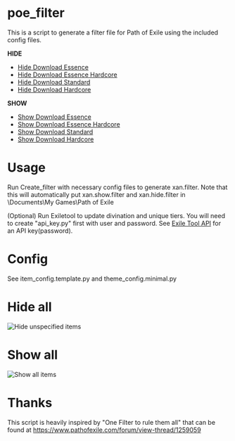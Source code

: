 # poe_filter

This is a script to generate a filter file for Path of Exile using the included config files.

**HIDE**
* [Hide Download Essence](xan.essence.hide.filter?raw=true)
* [Hide Download Essence Hardcore](xan.essencehc.hide.filter?raw=true)
* [Hide Download Standard](xan.standard.hide.filter?raw=true)
* [Hide Download Hardcore](xan.hardcore.hide.filter?raw=true)

**SHOW**
* [Show Download Essence](xan.essence.show.filter?raw=true)
* [Show Download Essence Hardcore](xan.essencehc.show.filter?raw=true)
* [Show Download Standard](xan.standard.show.filter?raw=true)
* [Show Download Hardcore](xan.hardcore.show.filter?raw=true)

Usage
=====
Run Create_filter with necessary config files to generate xan.filter.  Note that this will automatically put xan.show.filter and xan.hide.filter in <relative path>\Documents\My Games\Path of Exile

(Optional) Run Exiletool to update divination and unique tiers.  You will need to create "api_key.py" first with user and password.  See [Exile Tool API](http://api.exiletools.com/info/) for an API key(password).

Config
======
See item_config.template.py and theme_config.minimal.py

Hide all
========
![Hide unspecified items](https://i.imgur.com/4787erv.jpg "Hide")

Show all
========
![Show all items](https://i.imgur.com/AeFb9UM.jpg "Show")

Thanks
======
This script is heavily inspired by "One Filter to rule them all" that can be found at https://www.pathofexile.com/forum/view-thread/1259059
